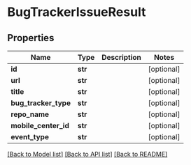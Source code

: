 # BugTrackerIssueResult

## Properties
Name | Type | Description | Notes
------------ | ------------- | ------------- | -------------
**id** | **str** |  | [optional] 
**url** | **str** |  | [optional] 
**title** | **str** |  | [optional] 
**bug_tracker_type** | **str** |  | [optional] 
**repo_name** | **str** |  | [optional] 
**mobile_center_id** | **str** |  | [optional] 
**event_type** | **str** |  | [optional] 

[[Back to Model list]](../README.md#documentation-for-models) [[Back to API list]](../README.md#documentation-for-api-endpoints) [[Back to README]](../README.md)

